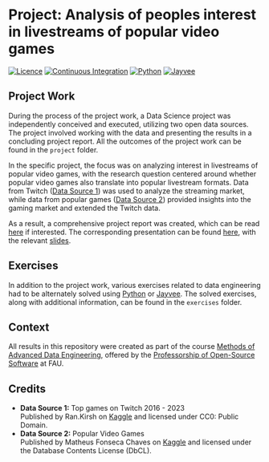 # Project: Analysis of peoples interest in livestreams of popular video games

[![Licence](https://img.shields.io/badge/Licence-MIT-orange)](https://opensource.org/license/mit/)
[![Continuous Integration](https://github.com/kevgame/made-template/actions/workflows/test-data-pipeline.yml/badge.svg)](https://github.com/kevgame/made-template/actions/workflows/test-data-pipeline.yml)
[![Python](https://img.shields.io/badge/Python-3.10-3776AB.svg?style=flat&logo=python&logoColor=white)](https://www.python.org)
[![Jayvee](https://img.shields.io/badge/Jayvee-0.2.0-blue
)](https://jvalue.github.io/jayvee/)

## Project Work

During the process of the project work, a Data Science project was independently conceived and executed, utilizing two open data sources. The project involved working with the data and presenting the results in a concluding project report. All the outcomes of the project work can be found in the `project` folder.

In the specific project, the focus was on analyzing interest in livestreams of popular video games, with the research question centered around whether popular video games also translate into popular livestream formats. Data from Twitch ([Data Source 1](https://www.kaggle.com/datasets/rankirsh/evolution-of-top-games-on-twitch)) was used to analyze the streaming market, while data from popular games ([Data Source 2](https://www.kaggle.com/datasets/matheusfonsecachaves/popular-video-games)) provided insights into the gaming market and extended the Twitch data.

As a result, a comprehensive project report was created, which can be read [here](https://github.com/KevGame/made-template/blob/main/project/report.ipynb) if interested. The corresponding presentation can be found [here](https://github.com/KevGame/made-template/blob/main/project/presentation-video.mp4), with the relevant [slides](https://github.com/KevGame/made-template/blob/main/project/slides.pdf).

## Exercises

In addition to the project work, various exercises related to data engineering had to be alternately solved using [Python](https://www.python.org/) or [Jayvee](https://github.com/jvalue/jayvee). The solved exercises, along with additional information, can be found in the `exercises` folder.

## Context

All results in this repository were created as part of the course [Methods of Advanced Data Engineering](https://oss.cs.fau.de/teaching/specific/made/), offered by the [Professorship of Open-Source Software](https://oss.cs.fau.de/) at FAU.

## Credits

- **Data Source 1:** Top games on Twitch 2016 - 2023 \
  Published by Ran.Kirsh on [Kaggle](https://www.kaggle.com/datasets/rankirsh/evolution-of-top-games-on-twitch) and licensed under CC0: Public Domain.
- **Data Source 2:** Popular Video Games \
  Published by Matheus Fonseca Chaves on [Kaggle](https://www.kaggle.com/datasets/matheusfonsecachaves/popular-video-games) and licensed under the Database Contents License (DbCL).
